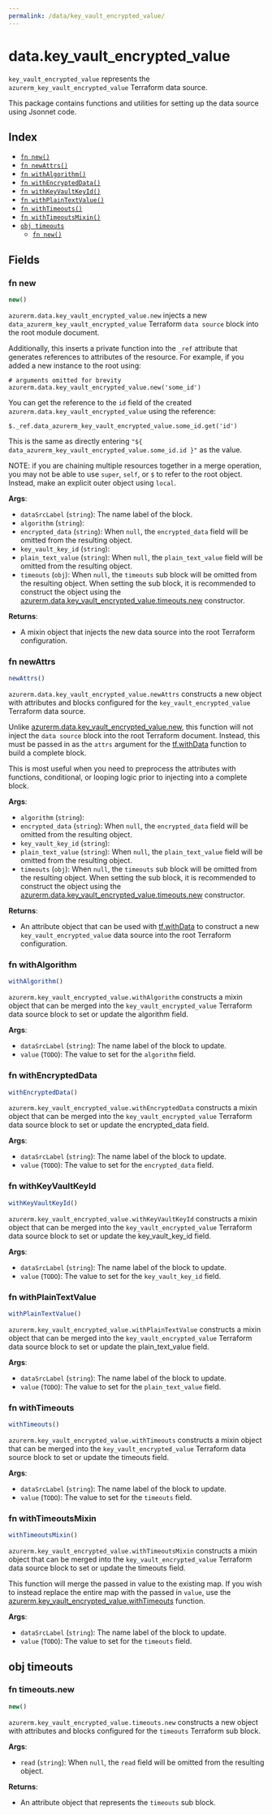 ```yaml
---
permalink: /data/key_vault_encrypted_value/
---
```


# data.key_vault_encrypted_value

`key_vault_encrypted_value` represents the `azurerm_key_vault_encrypted_value` Terraform data source.



This package contains functions and utilities for setting up the data source using Jsonnet code.


## Index

* [`fn new()`](#fn-new)
* [`fn newAttrs()`](#fn-newattrs)
* [`fn withAlgorithm()`](#fn-withalgorithm)
* [`fn withEncryptedData()`](#fn-withencrypteddata)
* [`fn withKeyVaultKeyId()`](#fn-withkeyvaultkeyid)
* [`fn withPlainTextValue()`](#fn-withplaintextvalue)
* [`fn withTimeouts()`](#fn-withtimeouts)
* [`fn withTimeoutsMixin()`](#fn-withtimeoutsmixin)
* [`obj timeouts`](#obj-timeouts)
  * [`fn new()`](#fn-timeoutsnew)

## Fields

### fn new

```ts
new()
```


`azurerm.data.key_vault_encrypted_value.new` injects a new `data_azurerm_key_vault_encrypted_value` Terraform `data source`
block into the root module document.

Additionally, this inserts a private function into the `_ref` attribute that generates references to attributes of the
resource. For example, if you added a new instance to the root using:

    # arguments omitted for brevity
    azurerm.data.key_vault_encrypted_value.new('some_id')

You can get the reference to the `id` field of the created `azurerm.data.key_vault_encrypted_value` using the reference:

    $._ref.data_azurerm_key_vault_encrypted_value.some_id.get('id')

This is the same as directly entering `"${ data_azurerm_key_vault_encrypted_value.some_id.id }"` as the value.

NOTE: if you are chaining multiple resources together in a merge operation, you may not be able to use `super`, `self`,
or `$` to refer to the root object. Instead, make an explicit outer object using `local`.

**Args**:
  - `dataSrcLabel` (`string`): The name label of the block.
  - `algorithm` (`string`): 
  - `encrypted_data` (`string`):  When `null`, the `encrypted_data` field will be omitted from the resulting object.
  - `key_vault_key_id` (`string`): 
  - `plain_text_value` (`string`):  When `null`, the `plain_text_value` field will be omitted from the resulting object.
  - `timeouts` (`obj`):  When `null`, the `timeouts` sub block will be omitted from the resulting object. When setting the sub block, it is recommended to construct the object using the [azurerm.data.key_vault_encrypted_value.timeouts.new](#fn-keyvaultencryptedvaluetimeoutsnew) constructor.

**Returns**:
- A mixin object that injects the new data source into the root Terraform configuration.


### fn newAttrs

```ts
newAttrs()
```


`azurerm.data.key_vault_encrypted_value.newAttrs` constructs a new object with attributes and blocks configured for the `key_vault_encrypted_value`
Terraform data source.

Unlike [azurerm.data.key_vault_encrypted_value.new](#fn-keyvaultencryptedvaluenew), this function will not inject the `data source`
block into the root Terraform document. Instead, this must be passed in as the `attrs` argument for the
[tf.withData](https://github.com/tf-libsonnet/core/tree/main/docs#fn-withdata) function to build a complete block.

This is most useful when you need to preprocess the attributes with functions, conditional, or looping logic prior to
injecting into a complete block.

**Args**:
  - `algorithm` (`string`): 
  - `encrypted_data` (`string`):  When `null`, the `encrypted_data` field will be omitted from the resulting object.
  - `key_vault_key_id` (`string`): 
  - `plain_text_value` (`string`):  When `null`, the `plain_text_value` field will be omitted from the resulting object.
  - `timeouts` (`obj`):  When `null`, the `timeouts` sub block will be omitted from the resulting object. When setting the sub block, it is recommended to construct the object using the [azurerm.data.key_vault_encrypted_value.timeouts.new](#fn-keyvaultencryptedvaluetimeoutsnew) constructor.

**Returns**:
  - An attribute object that can be used with [tf.withData](https://github.com/tf-libsonnet/core/tree/main/docs#fn-withdata) to construct a new `key_vault_encrypted_value` data source into the root Terraform configuration.


### fn withAlgorithm

```ts
withAlgorithm()
```

`azurerm.key_vault_encrypted_value.withAlgorithm` constructs a mixin object that can be merged into the `key_vault_encrypted_value`
Terraform data source block to set or update the algorithm field.



**Args**:
  - `dataSrcLabel` (`string`): The name label of the block to update.
  - `value` (`TODO`): The value to set for the `algorithm` field.


### fn withEncryptedData

```ts
withEncryptedData()
```

`azurerm.key_vault_encrypted_value.withEncryptedData` constructs a mixin object that can be merged into the `key_vault_encrypted_value`
Terraform data source block to set or update the encrypted_data field.



**Args**:
  - `dataSrcLabel` (`string`): The name label of the block to update.
  - `value` (`TODO`): The value to set for the `encrypted_data` field.


### fn withKeyVaultKeyId

```ts
withKeyVaultKeyId()
```

`azurerm.key_vault_encrypted_value.withKeyVaultKeyId` constructs a mixin object that can be merged into the `key_vault_encrypted_value`
Terraform data source block to set or update the key_vault_key_id field.



**Args**:
  - `dataSrcLabel` (`string`): The name label of the block to update.
  - `value` (`TODO`): The value to set for the `key_vault_key_id` field.


### fn withPlainTextValue

```ts
withPlainTextValue()
```

`azurerm.key_vault_encrypted_value.withPlainTextValue` constructs a mixin object that can be merged into the `key_vault_encrypted_value`
Terraform data source block to set or update the plain_text_value field.



**Args**:
  - `dataSrcLabel` (`string`): The name label of the block to update.
  - `value` (`TODO`): The value to set for the `plain_text_value` field.


### fn withTimeouts

```ts
withTimeouts()
```

`azurerm.key_vault_encrypted_value.withTimeouts` constructs a mixin object that can be merged into the `key_vault_encrypted_value`
Terraform data source block to set or update the timeouts field.



**Args**:
  - `dataSrcLabel` (`string`): The name label of the block to update.
  - `value` (`TODO`): The value to set for the `timeouts` field.


### fn withTimeoutsMixin

```ts
withTimeoutsMixin()
```

`azurerm.key_vault_encrypted_value.withTimeoutsMixin` constructs a mixin object that can be merged into the `key_vault_encrypted_value`
Terraform data source block to set or update the timeouts field.

This function will merge the passed in value to the existing map. If you wish
to instead replace the entire map with the passed in `value`, use the [azurerm.key_vault_encrypted_value.withTimeouts](TODO)
function.


**Args**:
  - `dataSrcLabel` (`string`): The name label of the block to update.
  - `value` (`TODO`): The value to set for the `timeouts` field.


## obj timeouts



### fn timeouts.new

```ts
new()
```


`azurerm.key_vault_encrypted_value.timeouts.new` constructs a new object with attributes and blocks configured for the `timeouts`
Terraform sub block.



**Args**:
  - `read` (`string`):  When `null`, the `read` field will be omitted from the resulting object.

**Returns**:
  - An attribute object that represents the `timeouts` sub block.
